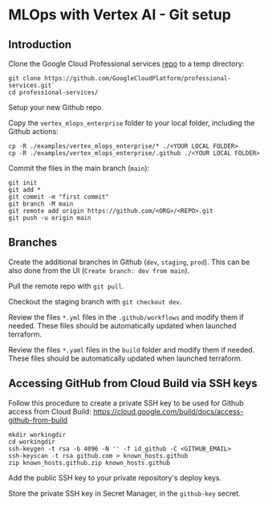 # MLOps with Vertex AI - Git setup

## Introduction

Clone the Google Cloud Professional services [repo](https://github.com/GoogleCloudPlatform/professional-services) to a temp directory: 
```
git clone https://github.com/GoogleCloudPlatform/professional-services.git`
cd professional-services/
```

Setup your new Github repo.

Copy the `vertex_mlops_enterprise` folder to your local folder, including the Github actions:

```
cp -R ./examples/vertex_mlops_enterprise/* ./<YOUR LOCAL FOLDER>
cp -R ./examples/vertex_mlops_enterprise/.github ./<YOUR LOCAL FOLDER>
```

Commit the files in the main branch (`main`):
```
git init
git add *
git commit -m "first commit"
git branch -M main
git remote add origin https://github.com/<ORG>/<REPO>.git
git push -u origin main
```

## Branches
Create the additional branches in Github (`dev`, `staging`, `prod`). This can be also done from the UI (`Create branch: dev from main`).

Pull the remote repo with `git pull`.

Checkout the staging branch with `git checkout dev`.


Review the files `*.yml` files in the `.github/workflows` and modify them if needed. These files should be automatically updated when launched terraform.

Review the files `*.yaml` files in the `build` folder and modify them if needed. These files should be automatically updated when launched terraform.

## Accessing GitHub from Cloud Build via SSH keys
Follow this procedure to create a private SSH key to be used for Github access from Cloud Build:
https://cloud.google.com/build/docs/access-github-from-build

```
mkdir workingdir
cd workingdir
ssh-keygen -t rsa -b 4096 -N '' -f id_github -C <GITHUB_EMAIL>
ssh-keyscan -t rsa github.com > known_hosts.github
zip known_hosts.github.zip known_hosts.github
```

Add the public SSH key to your private repository's deploy keys.

Store the private SSH key in Secret Manager, in the `github-key` secret.
